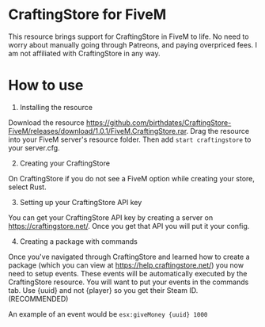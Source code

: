 # CraftingStore for FiveM
This resource brings support for CraftingStore in FiveM to life. No need to worry about manually going through Patreons, and paying overpriced fees. I am not affiliated with CraftingStore in any way.

# How to use


1. Installing the resource

Download the resource https://github.com/birthdates/CraftingStore-FiveM/releases/download/1.0.1/FiveM.CraftingStore.rar.
Drag the resource into your FiveM server's resource folder.
Then add `start craftingstore` to your server.cfg.

2. Creating your CraftingStore

On CraftingStore if you do not see a FiveM option while creating your store, select Rust.

3. Setting up your CraftingStore API key

You can get your CraftingStore API key by creating a server on https://craftingstore.net/. Once you get that API you will put it your config.

4. Creating a package with commands

Once you've navigated through CraftingStore and learned how to create a package (which you can view at https://help.craftingstore.net/) you now need to setup events. These events will be automatically executed by the CraftingStore resource. You will want to put your events in the commands tab. Use {uuid} and not {player} so you get their Steam ID. (RECOMMENDED)

An example of an event would be `esx:giveMoney {uuid} 1000`
